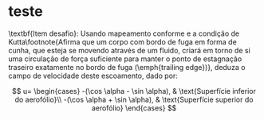 # teste

\textbf{Item desafio}: Usando mapeamento conforme e a condição de Kutta\footnote{Afirma que um corpo com bordo de fuga em forma de cunha, que esteja se movendo através de um fluido, criará em torno de si uma circulação de força suficiente para manter o ponto de estagnação traseiro exatamente no bordo de fuga (\emph{trailing edge})}, deduza o campo de velocidade deste escoamento, dado por:


$$
u=
  \begin{cases}
    -(\cos \alpha - \sin \alpha), &  \text{Superfície inferior do aerofólio}\\
    -(\cos \alpha + \sin \alpha), &  \text{Superfície superior do aerofólio}
  \end{cases}
$$


